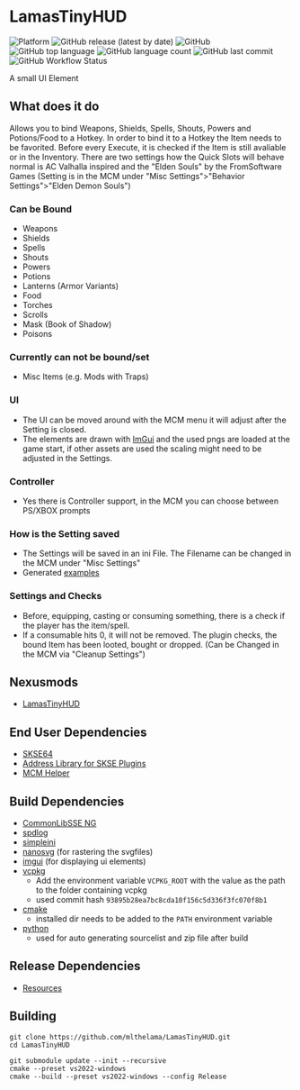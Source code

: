 # LamasTinyHUD
![Platform](https://img.shields.io/static/v1?label=platform&message=windows&color=dimgray&style=for-the-badge&logo=windows)
![GitHub release (latest by date)](https://img.shields.io/github/v/release/mlthelama/LamasTinyHUD?style=for-the-badge)
![GitHub](https://img.shields.io/github/license/mlthelama/LamasTinyHUD?style=for-the-badge)
![GitHub top language](https://img.shields.io/github/languages/top/mlthelama/LamasTinyHUD?style=for-the-badge)
![GitHub language count](https://img.shields.io/github/languages/count/mlthelama/LamasTinyHUD?style=for-the-badge)
![GitHub last commit](https://img.shields.io/github/last-commit/mlthelama/LamasTinyHUD?style=for-the-badge)
![GitHub Workflow Status](https://img.shields.io/github/actions/workflow/status/mlthelama/LamasTinyHUD/main.yml?style=for-the-badge)

A small UI Element

## What does it do
Allows you to bind Weapons, Shields, Spells, Shouts, Powers and Potions/Food to a Hotkey. In order to bind it to a Hotkey the Item needs to be favorited. Before every Execute, it is checked if the Item is still avaliable or in the Inventory. There are two settings how the Quick Slots will behave normal is AC Valhalla inspired and the "Elden Souls" by the FromSoftware Games (Setting is in the MCM under "Misc Settings">"Behavior Settings">"Elden Demon Souls")

### Can be Bound
* Weapons
* Shields
* Spells
* Shouts
* Powers
* Potions
* Lanterns (Armor Variants)
* Food
* Torches
* Scrolls
* Mask (Book of Shadow)
* Poisons

### Currently can not be bound/set
* Misc Items (e.g. Mods with Traps)

### UI
* The UI can be moved around with the MCM menu it will adjust after the Setting is closed. 
* The elements are drawn with [ImGui](https://github.com/ocornut/imgui) and the used pngs are loaded at the game start, if other assets are used the scaling might need to be adjusted in the Settings.

### Controller
* Yes there is Controller support, in the MCM you can choose between PS/XBOX prompts

### How is the Setting saved
* The Settings will be saved in an ini File. The Filename can be changed in the MCM under "Misc Settings"
* Generated [examples](https://github.com/mlthelama/LamasTinyHUD/wiki/Generated-Config-Examples)

### Settings and Checks
* Before, equipping, casting or consuming something, there is a check if the player has the item/spell.
* If a consumable hits 0, it will not be removed. The plugin checks, the bound Item has been looted, bought or dropped. (Can be Changed in the MCM via "Cleanup Settings")

## Nexusmods
* [LamasTinyHUD](https://www.nexusmods.com/skyrimspecialedition/mods/82545)

## End User Dependencies
* [SKSE64](https://skse.silverlock.org/)
* [Address Library for SKSE Plugins](https://www.nexusmods.com/skyrimspecialedition/mods/32444)
* [MCM Helper](https://www.nexusmods.com/skyrimspecialedition/mods/53000)

## Build Dependencies
* [CommonLibSSE NG](https://github.com/CharmedBaryon/CommonLibSSE-NG)
* [spdlog](https://github.com/gabime/spdlog)
* [simpleini](https://github.com/brofield/simpleini)
* [nanosvg](https://github.com/memononen/nanosvg) (for rastering the svgfiles)
* [imgui](https://github.com/ocornut/imgui) (for displaying ui elements)
* [vcpkg](https://github.com/microsoft/vcpkg) 
  - Add the environment variable `VCPKG_ROOT` with the value as the path to the folder containing vcpkg
  - used commit hash `93895b28ea7bc8cda10f156c5d336f3fc070f8b1`
* [cmake](https://cmake.org) 
  - installed dir needs to be added to the `PATH` environment variable
* [python](https://www.python.org/downloads/)
  - used for auto generating sourcelist and zip file after build

## Release Dependencies
* [Resources](https://github.com/mlthelama/ResourcesForLamasTinyHUD)

## Building 
```
git clone https://github.com/mlthelama/LamasTinyHUD.git
cd LamasTinyHUD

git submodule update --init --recursive
cmake --preset vs2022-windows
cmake --build --preset vs2022-windows --config Release
```
